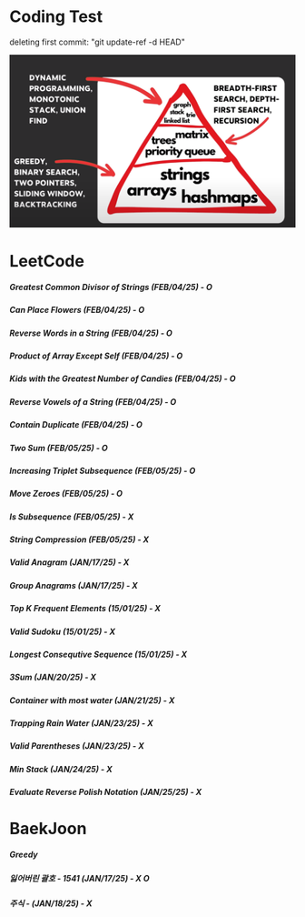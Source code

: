 # Coding Test

deleting first commit: "git update-ref -d HEAD"


![Image](image.png)

# LeetCode
##### Greatest Common Divisor of Strings (FEB/04/25) - O
##### Can Place Flowers (FEB/04/25) - O
##### Reverse Words in a String (FEB/04/25) - O
##### Product of Array Except Self (FEB/04/25) - O
##### Kids with the Greatest Number of Candies (FEB/04/25) - O
##### Reverse Vowels of a String (FEB/04/25) - O
##### Contain Duplicate (FEB/04/25) - O
##### Two Sum (FEB/05/25) - O
##### Increasing Triplet Subsequence (FEB/05/25) - O
##### Move Zeroes (FEB/05/25) - O
##### Is Subsequence (FEB/05/25) - X
##### String Compression (FEB/05/25) - X
##### Valid Anagram (JAN/17/25) - X 
##### Group Anagrams (JAN/17/25) - X
##### Top K Frequent Elements (15/01/25) - X
##### Valid Sudoku (15/01/25) - X
##### Longest Consequtive Sequence (15/01/25) - X
##### 3Sum (JAN/20/25) - X
##### Container with most water (JAN/21/25) - X
##### Trapping Rain Water (JAN/23/25) - X
##### Valid Parentheses (JAN/23/25) - X
##### Min Stack (JAN/24/25) - X
##### Evaluate Reverse Polish Notation (JAN/25/25) - X

# BaekJoon 
##### Greedy
##### 잃어버린 괄호 - 1541 (JAN/17/25) - X O
##### 주식 - (JAN/18/25) - X


